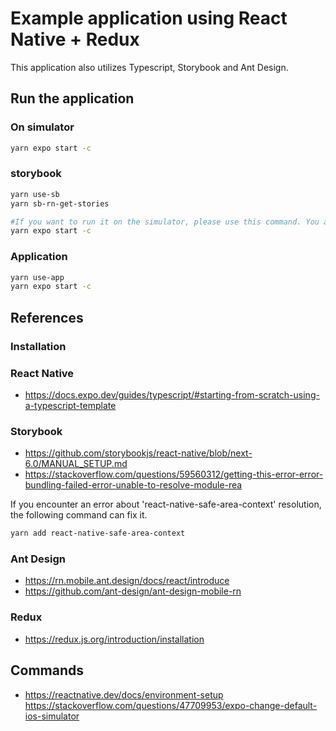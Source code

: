 # Example application using React Native + Redux

This application also utilizes Typescript, Storybook and Ant Design.

## Run the application

### On simulator


```bash
yarn expo start -c

```

### storybook

```bash
yarn use-sb
yarn sb-rn-get-stories

#If you want to run it on the simulator, please use this command. You also may need 'shift + i'...
yarn expo start -c
```

### Application

```bash
yarn use-app
yarn expo start -c
```

## References

### Installation

### React Native

- https://docs.expo.dev/guides/typescript/#starting-from-scratch-using-a-typescript-template

### Storybook

- https://github.com/storybookjs/react-native/blob/next-6.0/MANUAL_SETUP.md
- https://stackoverflow.com/questions/59560312/getting-this-error-error-bundling-failed-error-unable-to-resolve-module-rea

If you encounter an error about 'react-native-safe-area-context' resolution, the following command can fix it.

```bash
yarn add react-native-safe-area-context
```


### Ant Design

- https://rn.mobile.ant.design/docs/react/introduce
- https://github.com/ant-design/ant-design-mobile-rn

### Redux

- https://redux.js.org/introduction/installation

## Commands

- https://reactnative.dev/docs/environment-setup
https://stackoverflow.com/questions/47709953/expo-change-default-ios-simulator